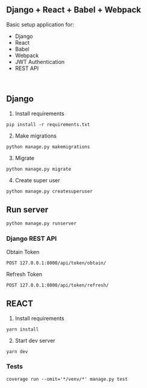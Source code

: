 ## Django + React + Babel + Webpack

Basic setup application for:

- Django
- React
- Babel
- Webpack
- JWT Authentication
- REST API

<br>

## Django

1. Install requirements

```
pip install -r requirements.txt
```

2. Make migrations

```
python manage.py makemigrations
```

3. Migrate

```
python manage.py migrate
```

4. Create super user

```
python manage.py createsuperuser
```

## Run server

```
python manage.py runserver
```

### Django REST API

Obtain Token

```
POST 127.0.0.1:8000/api/token/obtain/
```

Refresh Token

```
POST 127.0.0.1:8000/api/token/refresh/
```

## REACT

1. Install requirements

```
yarn install
```

2. Start dev server

```
yarn dev
```

### Tests

```
coverage run --omit='*/venv/*' manage.py test
```